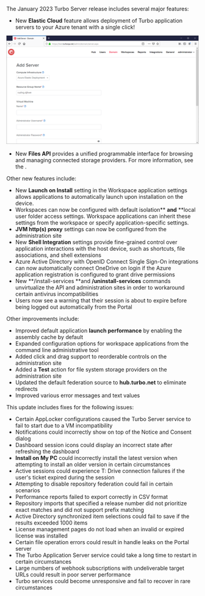 The January 2023 Turbo Server release includes several major features:

- New **Elastic Cloud** feature allows deployment of Turbo application servers to your Azure tenant with a single click!

![Add Server](../../../images/add-server.png)
- New **Files API** provides a unified programmable interface for browsing and managing connected storage providers. For more information, see the .

Other new features include:

- New **Launch on Install** setting in the Workspace application settings allows applications to automatically launch upon installation on the device.
- Workspaces can now be configured with default isolation** **and** **local user folder access settings. Workspace applications can inherit these settings from the workspace or specify application-specific settings.
- **JVM http(s) proxy** settings can now be configured from the administration site
- New **Shell Integration** settings provide fine-grained control over application interactions with the host device, such as shortcuts, file associations, and shell extensions
- Azure Active Directory with OpenID Connect Single Sign-On integrations can now automatically connect OneDrive on login if the Azure application registration is configured to grant drive permissions
- New **/install-services **and **/uninstall-services** commands unvirtualize the API and administration sites in order to workaround certain antivirus incompatibilities
- Users now see a warning that their session is about to expire before being logged out automatically from the Portal

Other improvements include:

- Improved default application **launch performance** by enabling the assembly cache by default
- Expanded configuration options for workspace applications from the command line administrative tool
- Added click and drag support to reorderable controls on the administration site
- Added a **Test** action for file system storage providers on the administration site
- Updated the default federation source to **hub.turbo.net** to eliminate redirects
- Improved various error messages and text values

This update includes fixes for the following issues:

- Certain AppLocker configurations caused the Turbo Server service to fail to start due to a VM incompatibility
- Notifications could incorrectly show on top of the Notice and Consent dialog
- Dashboard session icons could display an incorrect state after refreshing the dashboard
- **Install on My PC** could incorrectly install the latest version when attempting to install an older version in certain circumstances
- Active sessions could experience T: Drive connection failures if the user's ticket expired during the session
- Attempting to disable repository federation could fail in certain scenarios
- Performance reports failed to export correctly in CSV format
- Repository imports that specified a release number did not prioritize exact matches and did not support prefix matching
- Active Directory synchronized item selections could fail to save if the results exceeded 1000 items
- License management pages do not load when an invalid or expired license was installed
- Certain file operation errors could result in handle leaks on the Portal server
- The Turbo Application Server service could take a long time to restart in certain circumstances
- Large numbers of webhook subscriptions with undeliverable target URLs could result in poor server performance
- Turbo services could become unresponsive and fail to recover in rare circumstances



